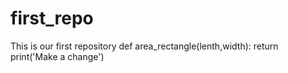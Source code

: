 # first_repo
This is our first repository
def area_rectangle(lenth,width):
  return print('Make a change')
